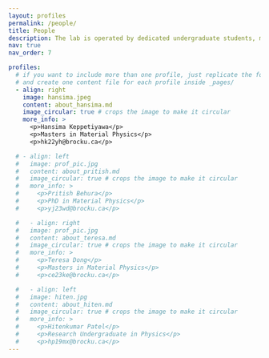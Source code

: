 ```yaml
---
layout: profiles
permalink: /people/
title: People
description: The lab is operated by dedicated undergraduate students, master's students, and PhD candidates, each bringing unique skills and perspectives to our multidisciplinary research projects. Dr. Kaur and her team are committed to fostering an environment of learning and innovation.
nav: true
nav_order: 7

profiles:
  # if you want to include more than one profile, just replicate the following block
  # and create one content file for each profile inside _pages/
  - align: right
    image: hansima.jpeg
    content: about_hansima.md
    image_circular: true # crops the image to make it circular
    more_info: >
      <p>Hansima Keppetiyawa</p>
      <p>Masters in Material Physics</p>
      <p>hk22yh@brocku.ca</p>

  # - align: left
  #   image: prof_pic.jpg
  #   content: about_pritish.md
  #   image_circular: true # crops the image to make it circular
  #   more_info: >
  #     <p>Pritish Behura</p>
  #     <p>PhD in Material Physics</p>
  #     <p>yj23wd@brocku.ca</p>

  #   - align: right
  #   image: prof_pic.jpg
  #   content: about_teresa.md
  #   image_circular: true # crops the image to make it circular
  #   more_info: >
  #     <p>Teresa Dong</p>
  #     <p>Masters in Material Physics</p>
  #     <p>ce23ke@brocku.ca</p>

  #   - align: left
  #   image: hiten.jpg
  #   content: about_hiten.md
  #   image_circular: true # crops the image to make it circular
  #   more_info: >
  #     <p>Hitenkumar Patel</p>
  #     <p>Research Undergraduate in Physics</p>
  #     <p>hp19mx@brocku.ca</p>
---
```

